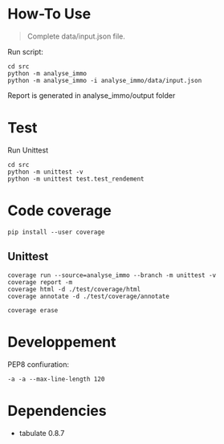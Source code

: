 # How-To Use

> Complete data/input.json file.

Run script:

    cd src
    python -m analyse_immo
    python -m analyse_immo -i analyse_immo/data/input.json
    
Report is generated in analyse_immo/output folder

# Test
Run Unittest

    cd src 
    python -m unittest -v
    python -m unittest test.test_rendement
    
# Code coverage

    pip install --user coverage 
    
## Unittest

    coverage run --source=analyse_immo --branch -m unittest -v
    coverage report -m
    coverage html -d ./test/coverage/html
    coverage annotate -d ./test/coverage/annotate
    
    coverage erase

# Developpement

PEP8 confiuration:

    -a -a --max-line-length 120

# Dependencies

- tabulate 0.8.7
